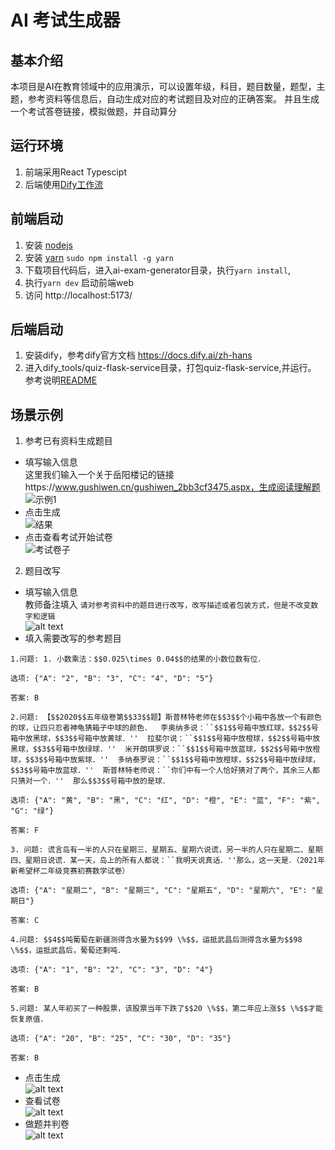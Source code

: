 # AI 考试生成器
## 基本介绍
本项目是AI在教育领域中的应用演示，可以设置年级，科目，题目数量，题型，主题，参考资料等信息后，自动生成对应的考试题目及对应的正确答案。
并且生成一个考试答卷链接，模拟做题，并自动算分

## 运行环境
1. 前端采用React Typescipt
2. 后端使用[Dify工作流](https://docs.dify.ai/zh-hans)

## 前端启动
1. 安装 [nodejs](https://nodejs.org/en/download/package-manager) 
2. 安装 [yarn](https://classic.yarnpkg.com/en/docs/install/) `sudo npm install -g yarn`
2. 下载项目代码后，进入ai-exam-generator目录，执行`yarn install`, 
3. 执行`yarn dev` 启动前端web
4. 访问 http://localhost:5173/

## 后端启动
1. 安装dify，参考dify官方文档 https://docs.dify.ai/zh-hans
2. 进入dify_tools/quiz-flask-service目录，打包quiz-flask-service,并运行。 参考说明[README](./dify_tools/quiz-flask-service/README.md)


## 场景示例
1. 参考已有资料生成题目  
- 填写输入信息   
这里我们输入一个关于岳阳楼记的链接https://www.gushiwen.cn/gushiwen_2bb3cf3475.aspx，生成阅读理解题  
![示例1](./assets/image1.png)
- 点击生成  
![结果](./assets/image2.png)
- 点击查看考试开始试卷  
![考试卷子](./assets/image3.png)

2. 题目改写
- 填写输入信息  
教师备注填入 `请对参考资料中的题目进行改写，改写描述或者包装方式，但是不改变数字和逻辑`  
![alt text](./assets/image4.png)
- 填入需要改写的参考题目  
```
1.问题: 1. 小数乘法：$$0.025\times 0.04$$的结果的小数位数有位． 

选项: {"A": "2", "B": "3", "C": "4", "D": "5"}

答案: B

2.问题: 【$$2020$$五年级卷第$$33$$题】斯普林特老师在$$3$$个小箱中各放一个有颜色的球，让四只忍者神龟猜箱子中球的颜色．  李奥纳多说：``$$1$$号箱中放红球，$$2$$号箱中放黑球，$$3$$号箱中放黄球．''  拉斐尔说：``$$1$$号箱中放橙球，$$2$$号箱中放黑球，$$3$$号箱中放绿球．''  米开朗琪罗说：``$$1$$号箱中放蓝球，$$2$$号箱中放橙球，$$3$$号箱中放紫球．''  多纳泰罗说：``$$1$$号箱中放橙球，$$2$$号箱中放绿球，$$3$$号箱中放蓝球．''  斯普林特老师说：``你们中有一个人恰好猜对了两个，其余三人都只猜对一个．''  那么$$3$$号箱中放的是球． 

选项: {"A": "黄", "B": "黑", "C": "红", "D": "橙", "E": "蓝", "F": "紫", "G": "绿"}

答案: F

3. 问题: 谎言岛有一半的人只在星期三、星期五、星期六说谎，另一半的人只在星期二、星期四、星期日说谎．某一天，岛上的所有人都说：``我明天说真话．''那么，这一天是．（2021年新希望杯二年级竞赛初赛数学试卷） 

选项: {"A": "星期二", "B": "星期三", "C": "星期五", "D": "星期六", "E": "星期日"}

答案: C

4.问题: $$4$$吨葡萄在新疆测得含水量为$$99 \%$$，运抵武昌后测得含水量为$$98 \%$$，运抵武昌后，葡萄还剩吨． 

选项: {"A": "1", "B": "2", "C": "3", "D": "4"}

答案: B

5.问题: 某人年初买了一种股票，该股票当年下跌了$$20 \%$$，第二年应上涨$$ \%$$才能恢复原值． 

选项: {"A": "20", "B": "25", "C": "30", "D": "35"}

答案: B
```

- 点击生成  
![alt text](./assets/image5.png)
- 查看试卷  
![alt text](./assets/image6.png)
- 做题并判卷  
![alt text](./assets/image7.png)